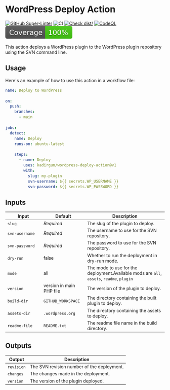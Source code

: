 # WordPress Deploy Action

[![GitHub Super-Linter](https://github.com/kadirgun/wordpress-deploy-action/actions/workflows/linter.yml/badge.svg)](https://github.com/super-linter/super-linter)
![CI](https://github.com/kadirgun/wordpress-deploy-action/actions/workflows/ci.yml/badge.svg)
[![Check dist/](https://github.com/kadirgun/wordpress-deploy-action/actions/workflows/check-dist.yml/badge.svg)](https://github.com/kadirgun/wordpress-deploy-action/actions/workflows/check-dist.yml)
[![CodeQL](https://github.com/kadirgun/wordpress-deploy-action/actions/workflows/codeql-analysis.yml/badge.svg)](https://github.com/kadirgun/wordpress-deploy-action/actions/workflows/codeql-analysis.yml)
[![Coverage](./badges/coverage.svg)](./badges/coverage.svg)

This action deploys a WordPress plugin to the WordPress plugin repository using the SVN command line.

## Usage

Here's an example of how to use this action in a workflow file:

```yaml
name: Deploy to WordPress

on:
  push:
    branches:
      - main

jobs:
  detect:
    name: Deploy
    runs-on: ubuntu-latest

    steps:
      - name: Deploy
        uses: kadirgun/wordpress-deploy-action@v1
        with:
          slug: my-plugin
          svn-username: ${{ secrets.WP_USERNAME }}
          svn-password: ${{ secrets.WP_PASSWORD }}
```

## Inputs

| <div style="width:100px">Input</div> | Default                  | Description                                                                               |
| ------------------------------------ | ------------------------ | ----------------------------------------------------------------------------------------- |
| `slug`                               | _Required_               | The slug of the plugin to deploy.                                                         |
| `svn-username`                       | _Required_               | The username to use for the SVN repository.                                               |
| `svn-password`                       | _Required_               | The password to use for the SVN repository.                                               |
| `dry-run`                            | false                    | Whether to run the deployment in dry-run mode.                                            |
| `mode`                               | all                      | The mode to use for the deployment.Available mods are `all`, `assets`, `readme`, `plugin` |
| `version`                            | version in main PHP file | The version of the plugin to deploy.                                                      |
| `build-dir`                          | `GITHUB_WORKSPACE`       | The directory containing the built plugin to deploy.                                      |
| `assets-dir`                         | `.wordpress.org`         | The directory containing the assets to deploy.                                            |
| `readme-file`                        | `README.txt`             | The readme file name in the build directory.                                              |

## Outputs

| Output     | Description                                |
| ---------- | ------------------------------------------ |
| `revision` | The SVN revision number of the deployment. |
| `changes`  | The changes made in the deployment.        |
| `version`  | The version of the plugin deployed.        |
